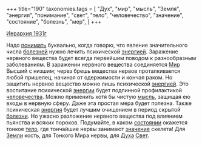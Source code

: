 +++
title="190"
taxonomies.tags = [
 "Дух",
 "мир",
 "мысль",
 "Земля",
 "энергия",
 "понимание",
 "свет",
 "тело",
 "человечество",
 "значение",
 "состояние",
 "болезнь",
 "мер",
]
+++

[Иерархия 1931г](/agni/1931)

Надо [понимать](/tags/понимание) буквально, когда говорю, что явление значительного числа [болезней](/tags/болезнь) нужно лечить психической [энергией](/tags/[энергия](/tags/энергия)). Заражение нервного вещества будет всегда первейшим поводом к разнообразным заболеваниям. В заражении нервного вещества соединяется [Мир](/tags/мир) Высший с низшим; через брешь вещества нервов проталкивается любой пришелец, начиная от одержимости и кончая раком. Но защитить нервное вещество можно лишь психической [энергией](/tags/[энергия](/tags/энергия)). Это воспитание психической [энергии](/tags/[энергия](/tags/энергия)) будет подлинной профилактикой [человечества](/tags/человечество). Можно применить хотя бы чистую [мысль](/tags/мысль), защищая ею входы в нервную сферу. Даже эта простая мера будет полезна. Также психическая [энергия](/tags/энергия) будет лучшим очищением в период скрытой [болезни](/tags/болезнь). Но ужасно разложение нервного вещества под влиянием пьянства и всяких пороков. Подумайте, в каком [состоянии](/tags/состояние) окажется тонкое [тело](/tags/тело), где тончайшие нервы занимают [значение](/tags/значение) скелета! Для [Земли](/tags/Земля) кость, для Тонкого Мира нервы, для [Духа](/tags/Дух) [Свет](/tags/свет).   

